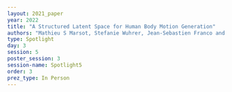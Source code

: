 ```yaml
---
layout: 2021_paper
year: 2022
title: "A Structured Latent Space for Human Body Motion Generation"
authors: "Mathieu S Marsot, Stefanie Wuhrer, Jean-Sebastien Franco and Stephane Durocher"
type: Spotlight
day: 3
session: 5
poster_session: 3
session-name: Spotlight5
order: 3
prez_type: In Person
---
```

